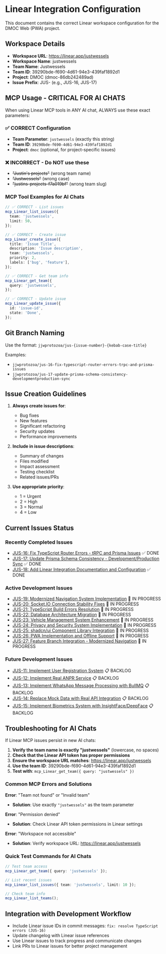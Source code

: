 # Linear Integration Configuration

This document contains the correct Linear workspace configuration for the DMOC Web (PWA) project.

## Workspace Details

- **Workspace URL**: https://linear.app/justwessels
- **Workspace Name**: justwessels
- **Team Name**: Justwessels
- **Team ID**: 39290bde-f690-4d61-94e3-439faf1892d1
- **Project**: DMOC (dmoc-86db242489ad)
- **Issue Prefix**: JUS- (e.g., JUS-16, JUS-17)

## MCP Usage - CRITICAL FOR AI CHATS

When using Linear MCP tools in ANY AI chat, ALWAYS use these exact parameters:

### ✅ CORRECT Configuration

- **Team Parameter**: `justwessels` (exactly this string)
- **Team ID**: `39290bde-f690-4d61-94e3-439faf1892d1`
- **Project**: `dmoc` (optional, for project-specific issues)

### ❌ INCORRECT - Do NOT use these

- ~~"Justin's projects"~~ (wrong team name)
- ~~"Justwessels"~~ (wrong case)
- ~~"justins-projects-f7a019bf"~~ (wrong team slug)

### MCP Tool Examples for AI Chats

```typescript
// ✅ CORRECT - List issues
mcp_Linear_list_issues({
  team: 'justwessels',
  limit: 50,
});

// ✅ CORRECT - Create issue
mcp_Linear_create_issue({
  title: 'Issue Title',
  description: 'Issue description',
  team: 'justwessels',
  priority: 2,
  labels: ['bug', 'feature'],
});

// ✅ CORRECT - Get team info
mcp_Linear_get_team({
  query: 'justwessels',
});

// ✅ CORRECT - Update issue
mcp_Linear_update_issue({
  id: 'issue-id',
  state: 'Done',
});
```

## Git Branch Naming

Use the format: `jjwprotozoa/jus-{issue-number}-{kebab-case-title}`

Examples:

- `jjwprotozoa/jus-16-fix-typescript-router-errors-trpc-and-prisma-issues`
- `jjwprotozoa/jus-17-update-prisma-schema-consistency-developmentproduction-sync`

## Issue Creation Guidelines

1. **Always create issues for**:
   - Bug fixes
   - New features
   - Significant refactoring
   - Security updates
   - Performance improvements

2. **Include in issue descriptions**:
   - Summary of changes
   - Files modified
   - Impact assessment
   - Testing checklist
   - Related issues/PRs

3. **Use appropriate priority**:
   - 1 = Urgent
   - 2 = High
   - 3 = Normal
   - 4 = Low

## Current Issues Status

### Recently Completed Issues

- [JUS-16: Fix TypeScript Router Errors - tRPC and Prisma Issues](https://linear.app/justwessels/issue/JUS-16/fix-typescript-router-errors-trpc-and-prisma-issues) ✅ DONE
- [JUS-17: Update Prisma Schema Consistency - Development/Production Sync](https://linear.app/justwessels/issue/JUS-17/update-prisma-schema-consistency-developmentproduction-sync) ✅ DONE
- [JUS-18: Add Linear Integration Documentation and Configuration](https://linear.app/justwessels/issue/JUS-18/add-linear-integration-documentation-and-configuration) ✅ DONE

### Active Development Issues

- [JUS-19: Modernized Navigation System Implementation](https://linear.app/justwessels/issue/JUS-19/modernized-navigation-system-implementation) 🔄 IN PROGRESS
- [JUS-20: Socket.IO Connection Stability Fixes](https://linear.app/justwessels/issue/JUS-20/socketio-connection-stability-fixes) 🔄 IN PROGRESS
- [JUS-21: TypeScript Build Errors Resolution](https://linear.app/justwessels/issue/JUS-21/typescript-build-errors-resolution) 🔄 IN PROGRESS
- [JUS-22: Database Architecture Migration](https://linear.app/justwessels/issue/JUS-22/database-architecture-migration) 🔄 IN PROGRESS
- [JUS-23: Vehicle Management System Enhancement](https://linear.app/justwessels/issue/JUS-23/vehicle-management-system-enhancement) 🔄 IN PROGRESS
- [JUS-24: Privacy and Security System Implementation](https://linear.app/justwessels/issue/JUS-24/privacy-and-security-system-implementation) 🔄 IN PROGRESS
- [JUS-25: shadcn/ui Component Library Integration](https://linear.app/justwessels/issue/JUS-25/shadcnui-component-library-integration) 🔄 IN PROGRESS
- [JUS-26: PWA Implementation and Offline Support](https://linear.app/justwessels/issue/JUS-26/pwa-implementation-and-offline-support) 🔄 IN PROGRESS
- [JUS-27: Feature Branch Integration - Modernized Navigation](https://linear.app/justwessels/issue/JUS-27/feature-branch-integration-modernized-navigation) 🔄 IN PROGRESS

### Future Development Issues

- [JUS-11: Implement User Registration System](https://linear.app/justwessels/issue/JUS-11/implement-user-registration-system) 📋 BACKLOG
- [JUS-12: Implement Real ANPR Service](https://linear.app/justwessels/issue/JUS-12/implement-real-anpr-automatic-number-plate-recognition-service) 📋 BACKLOG
- [JUS-13: Implement WhatsApp Message Processing with BullMQ](https://linear.app/justwessels/issue/JUS-13/implement-whatsapp-message-processing-with-bullmq) 📋 BACKLOG
- [JUS-14: Replace Mock Data with Real API Integration](https://linear.app/justwessels/issue/JUS-14/replace-mock-data-with-real-api-integration) 📋 BACKLOG
- [JUS-15: Implement Biometrics System with InsightFace/DeepFace](https://linear.app/justwessels/issue/JUS-15/implement-biometrics-system-with-insightfacedeepface) 📋 BACKLOG

## Troubleshooting for AI Chats

If Linear MCP issues persist in new AI chats:

1. **Verify the team name is exactly "justwessels"** (lowercase, no spaces)
2. **Check that the Linear API token has proper permissions**
3. **Ensure the workspace URL matches**: https://linear.app/justwessels
4. **Use the team ID**: 39290bde-f690-4d61-94e3-439faf1892d1
5. **Test with**: `mcp_Linear_get_team({ query: "justwessels" })`

### Common MCP Errors and Solutions

**Error**: "Team not found" or "Invalid team"

- **Solution**: Use exactly `"justwessels"` as the team parameter

**Error**: "Permission denied"

- **Solution**: Check Linear API token permissions in Linear settings

**Error**: "Workspace not accessible"

- **Solution**: Verify workspace URL: https://linear.app/justwessels

### Quick Test Commands for AI Chats

```typescript
// Test team access
mcp_Linear_get_team({ query: 'justwessels' });

// List recent issues
mcp_Linear_list_issues({ team: 'justwessels', limit: 10 });

// Check team info
mcp_Linear_list_teams();
```

## Integration with Development Workflow

- Include Linear issue IDs in commit messages: `fix: resolve TypeScript errors (JUS-16)`
- Update changelog with Linear issue references
- Use Linear issues to track progress and communicate changes
- Link PRs to Linear issues for better project management
